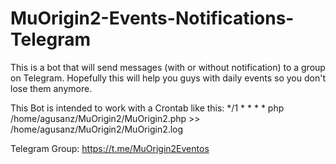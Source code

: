 # MuOrigin2-Events-Notifications-Telegram
This is a bot that will send messages (with or without notification) to a group on Telegram. Hopefully this will help you guys with daily events so you don't lose them anymore.


This Bot is intended to work with a Crontab like this:
*/1 * * * * php /home/agusanz/MuOrigin2/MuOrigin2.php >> /home/agusanz/MuOrigin2/MuOrigin2.log


Telegram Group: https://t.me/MuOrigin2Eventos
